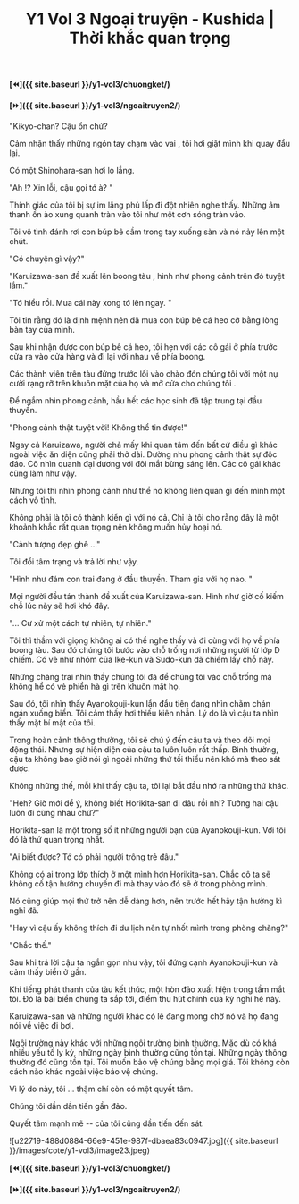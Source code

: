 ﻿---
layout: post
title: Y1 Vol 3 Ngoại truyện - Kushida | Thời khắc quan trọng
permalink: /y1-vol3/ngoaitruyen1/
---

**[⏪]({{ site.baseurl }}/y1-vol3/chuongket/)**

**[⏩]({{ site.baseurl }}/y1-vol3/ngoaitruyen2/)**

"Kikyo-chan? Cậu ổn chứ?

Cảm nhận thấy những ngón tay chạm vào vai , tôi hơi giật mình khi quay đầu lại.

Có một Shinohara-san hơi lo lắng.

"Ah !? Xin lỗi, cậu gọi tớ à? "

Thính giác của tôi bị sự im lặng phủ lấp đi đột nhiên nghe thấy. Những âm thanh ồn ào xung quanh tràn vào tôi như một cơn sóng tràn vào.

Tôi vô tình đánh rơi con búp bê cầm trong tay xuống sàn và nó nảy lên một chút.

"Có chuyện gì vậy?"

"Karuizawa-san đề xuất lên boong tàu , hình như phong cảnh trên đó tuyệt lắm."

"Tớ hiểu rồi. Mua cái này xong tớ lên ngay. "

Tôi tin rằng đó là định mệnh nên đã mua con búp bê cá heo cỡ bằng lòng bàn tay của mình.

Sau khi nhận được con búp bê cá heo, tôi hẹn với các cô gái ở phía trước cửa ra vào cửa hàng và đi lại với nhau về phía boong.

Các thành viên trên tàu đứng trước lối vào chào đón chúng tôi với một nụ cười rạng rỡ trên khuôn mặt của họ và mở cửa cho chúng tôi .

Để ngắm nhìn phong cảnh, hầu hết các học sinh đã tập trung tại đầu thuyền.

"Phong cảnh thật tuyệt vời! Không thể tin được!"

Ngay cả Karuizawa, người chả mấy khi quan tâm đến bất cứ điều gì khác ngoài việc ăn diện cũng phải thở dài. Dường như phong cảnh thật sự độc đáo. Cô nhìn quanh đại dương với đôi mắt bừng sáng lên. Các cô gái khác cũng làm như vậy.

Nhưng tôi thì nhìn phong cảnh như thể nó không liên quan gì đến mình một cách vô tình.

Không phải là tôi có thành kiến gì với nó cả. Chỉ là tôi cho rằng đây là một khoảnh khắc rất quan trọng nên không muốn hủy hoại nó.

"Cảnh tượng đẹp ghê ..."

Tôi đổi tâm trạng và trả lời như vậy.

"Hình như đám con trai đang ở đầu thuyền. Tham gia với họ nào. "

Mọi người đều tán thành đề xuất của Karuizawa-san. Hình như giờ cố kiếm chỗ lúc này sẽ hơi khó đây.

"... Cư xử một cách tự nhiên, tự nhiên."

Tôi thì thầm với giọng không ai có thể nghe thấy và đi cùng với họ về phía boong tàu. Sau đó chúng tôi bước vào chỗ trống nơi những người từ lớp D chiếm. Có vẻ như nhóm của Ike-kun và Sudo-kun đã chiếm lấy chỗ này.

Những chàng trai nhìn thấy chúng tôi đã để chúng tôi vào chỗ trống mà không hề có vẻ phiền hà gì trên khuôn mặt họ.

Sau đó, tôi nhìn thấy Ayanokouji-kun lần đầu tiên đang nhìn chằm chán ngán xuống biển. Tôi cảm thấy hơi thiếu kiên nhẫn. Lý do là vì cậu ta nhìn thấy mặt bí mật của tôi.

Trong hoàn cảnh thông thường, tôi sẽ chú ý đến cậu ta và theo dõi mọi động thái. Nhưng sự hiện diện của cậu ta luôn luôn rất thấp. Bình thường, cậu ta không bao giờ nói gì ngoài những thứ tối thiểu nên khó mà theo sát được.

Không những thế, mỗi khi thấy cậu ta, tôi lại bắt đầu nhớ ra những thứ khác.

"Heh? Giờ mới để ý, không biết Horikita-san đi đâu rồi nhỉ? Tưởng hai cậu luôn đi cùng nhau chứ?"

Horikita-san là một trong số ít những người bạn của Ayanokouji-kun. Với tôi đó là thứ quan trọng nhất.

"Ai biết được? Tớ có phải người trông trẻ đâu."

Không có ai trong lớp thích ở một mình hơn Horikita-san. Chắc cô ta sẽ không cố tận hưởng chuyến đi mà thay vào đó sẽ ở trong phòng mình.

Nó cũng giúp mọi thứ trở nên dễ dàng hơn, nên trước hết hãy tận hưởng kì nghỉ đã.

"Hay vì cậu ấy không thích đi du lịch nên tự nhốt mình trong phòng chăng?"

"Chắc thế."

Sau khi trả lời cậu ta ngắn gọn như vậy, tôi đứng cạnh Ayanokouji-kun và cảm thấy biển ở gần.

Khi tiếng phát thanh của tàu kết thúc, một hòn đảo xuất hiện trong tầm mắt tôi. Đó là bãi biển chúng ta sắp tới, điểm thu hút chính của kỳ nghỉ hè này.

Karuizawa-san và những người khác có lẽ đang mong chờ nó và họ đang nói về việc đi bơi.

Ngôi trường này khác với những ngôi trường bình thường. Mặc dù có khá nhiều yếu tố ly kỳ, những ngày bình thường cũng tồn tại. Những ngày thông thường đó cũng tồn tại. Tôi muốn bảo vệ chúng bằng mọi giá. Tôi không còn cách nào khác ngoài việc bảo vệ chúng.

Vì lý do này, tôi ... thậm chí còn có một quyết tâm.

Chúng tôi dần dần tiến gần đảo.

Quyết tâm mạnh mẽ -- của tôi cũng dần tiến đến sát.

![u22719-488d0884-66e9-451e-987f-dbaea83c0947.jpg]({{ site.baseurl }}/images/cote/y1-vol3/image23.jpeg)

**[⏪]({{ site.baseurl }}/y1-vol3/chuongket/)**

**[⏩]({{ site.baseurl }}/y1-vol3/ngoaitruyen2/)**
